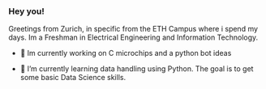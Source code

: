 ### Hey you!
Greetings from Zurich, in specific from the ETH Campus where i spend my days.
Im a Freshman in Electrical Engineering and Information Technology.


- 🔭 Im currently working on C microchips and a python bot ideas

- 🌱 I’m currently learning data handling using Python.
     The goal is to get some basic Data Science skills.
